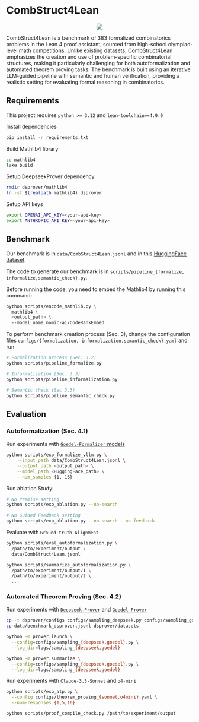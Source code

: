 # CombStruct4Lean

<p align="center">
    <a href="https://huggingface.co/datasets/10n9/CombStruct4Lean"><img src="https://img.shields.io/badge/🤗-huggingface-FFD21E"></a>
</p>

CombStruct4Lean is a benchmark of 383 formalized combinatorics problems in the Lean 4 proof assistant, sourced from high-school olympiad-level math competitions. Unlike existing datasets, CombStruct4Lean emphasizes the creation and use of problem-specific combinatorial structures, making it particularly challenging for both autoformalization and automated theorem proving tasks. The benchmark is built using an iterative LLM-guided pipeline with semantic and human verification, providing a realistic setting for evaluating formal reasoning in combinatorics.

## Requirements

This project requires `python >= 3.12` and `lean-toolchain==4.9.0`

Install dependencies

```bash
pip install -r requirements.txt
```

Build Mathlib4 library

```bash
cd mathlib4
lake build
```

Setup DeepseekProver dependency
```bash
rmdir dsprover/mathlib4 
ln -sf $(realpath mathlib4) dsprover
```

Setup API keys

```bash
export OPENAI_API_KEY=<your-api-key>
export ANTHROPIC_API_KEY=<your-api-key>
```

## Benchmark
Our benchmark is in `data/CombStruct4Lean.jsonl` and in this [HuggingFace dataset](https://huggingface.co/datasets/10n9/CombStruct4Lean).

The code to generate our benchmark is in `scripts/pipeline_{formalize, informalize,semantic_check}.py`. 

Before running the code, you need to embed the Mathlib4 by running this command:

```bash
python scripts/encode_mathlib.py \
  mathlib4 \ 
  <output_path> \
  --model_name nomic-ai/CodeRankEmbed
```

To perform benchmark creation process (Sec. 3), change the configuration files `configs/{formalization, informalization,semantic_check}.yaml` and run

```bash
# Formalization process (Sec. 3.2)
python scripts/pipeline_formalize.py

# Informalization (Sec. 3.3)
python scripts/pipeline_informalization.py

# Semantic check (Sec 3.3)
python scripts/pipeline_semantic_check.py
```

## Evaluation
### Autoformalization (Sec. 4.1)
Run experiments with [`Goedel-Formalizer` models](https://huggingface.co/Goedel-LM)

```bash
python scripts/exp_formalize_vllm.py \
    --input_path data/CombStruct4Lean.jsonl \
    --output_path <output_path> \
    --model_path <HuggingFace_path> \
    --num_samples {1, 16}
```

Run ablation Study:

```bash
# No Premise setting
python scripts/exp_ablation.py --no-search

# No Guided Feedback setting
python scripts/exp_ablation.py --no-search --no-feedback
```

Evaluate with `Ground-truth Alignment`

```bash
python scripts/eval_autoformalization.py \
  /path/to/experiment/output \
  data/CombStruct4Lean.jsonl

python scripts/summarize_autoformalization.py \
  /path/to/experiment/output/1 \
  /path/to/experiment/output/2 \
  ...
```

### Automated Theorem Proving (Sec. 4.2)

Run experiments with [`Deepseek-Prover`](https://arxiv.org/abs/2408.08152) and [`Goedel-Prover`](https://arxiv.org/abs/2502.07640)

```bash
cp -t dsprover/configs configs/sampling_deepseek.py configs/sampling_goedel.py
cp data/benchmark_dsprover.jsonl dsprover/datasets

python -m prover.launch \
  --config=configs/sampling_{deepseek,goedel}.py \
  --log_dir=logs/sampling_{deepseek,goedel}

python -m prover.summarize \
  --config=configs/sampling_{deepseek,goedel}.py \
  --log_dir=logs/sampling_{deepseek,goedel}
```

Run experiments with `Claude-3.5-Sonnet` and `o4-mini`

```bash
python scripts/exp_atp.py \
  --config configs/theorem_proving_{sonnet,o4mini}.yaml \
  --num-responses {1,5,10}

python scripts/proof_compile_check.py /path/to/experiment/output
```